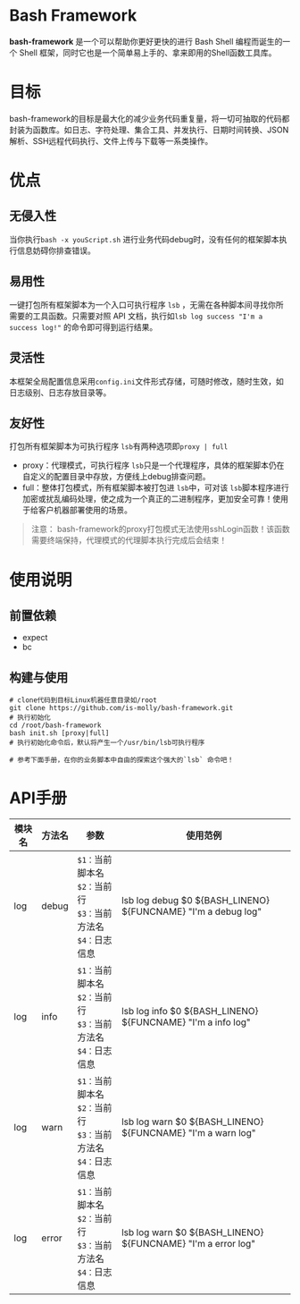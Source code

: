 # Bash Framework

**bash-framework** 是一个可以帮助你更好更快的进行 Bash Shell 编程而诞生的一个 Shell 框架，同时它也是一个简单易上手的、拿来即用的Shell函数工具库。

# 目标

bash-framework的目标是最大化的减少业务代码重复量，将一切可抽取的代码都封装为函数库。如日志、字符处理、集合工具、并发执行、日期时间转换、JSON解析、SSH远程代码执行、文件上传与下载等一系类操作。

# 优点

## 无侵入性

当你执行`bash -x youScript.sh` 进行业务代码debug时，没有任何的框架脚本执行信息妨碍你排查错误。

## 易用性

一键打包所有框架脚本为一个入口可执行程序 `lsb` ，无需在各种脚本间寻找你所需要的工具函数。只需要对照 API 文档，执行如`lsb log success "I'm a success log!"` 的命令即可得到运行结果。

## 灵活性

本框架全局配置信息采用`config.ini`文件形式存储，可随时修改，随时生效，如日志级别、日志存放目录等。

## 友好性

打包所有框架脚本为可执行程序 `lsb`有两种选项即`proxy | full`

- proxy：代理模式，可执行程序 `lsb`只是一个代理程序，具体的框架脚本仍在自定义的配置目录中存放，方便线上debug排查问题。
- full：整体打包模式，所有框架脚本被打包进 `lsb`中，可对该 `lsb`脚本程序进行加密或扰乱编码处理，使之成为一个真正的二进制程序，更加安全可靠！使用于给客户机器部署使用的场景。

> 注意：
> bash-framework的proxy打包模式无法使用sshLogin函数！该函数需要终端保持，代理模式的代理脚本执行完成后会结束！

# 使用说明

## 前置依赖

- expect
- bc

## 构建与使用

```shell
# clone代码到目标Linux机器任意目录如/root
git clone https://github.com/is-molly/bash-framework.git
# 执行初始化
cd /root/bash-framework
bash init.sh [proxy|full]
# 执行初始化命令后，默认将产生一个/usr/bin/lsb可执行程序

# 参考下面手册，在你的业务脚本中自由的探索这个强大的`lsb` 命令吧！
```

# API手册

| 模块名 | 方法名 | 参数                                                         | 使用范例                                                     |
| ------ | ------ | ------------------------------------------------------------ | ------------------------------------------------------------ |
| log    | debug  | `$1：`当前脚本名<br />`$2：`当前行<br />`$3：`当前方法名<br />`$4：`日志信息 | lsb log debug $0 ${BASH_LINENO} ${FUNCNAME} "I'm a debug log" |
| log    | info   | `$1：`当前脚本名<br />`$2：`当前行<br />`$3：`当前方法名<br />`$4：`日志信息 | lsb log info $0 ${BASH_LINENO} ${FUNCNAME} "I'm a info log"  |
| log    | warn   | `$1：`当前脚本名<br />`$2：`当前行<br />`$3：`当前方法名<br />`$4：`日志信息 | lsb log warn $0 ${BASH_LINENO} ${FUNCNAME} "I'm a warn log"  |
| log    | error  | `$1：`当前脚本名<br />`$2：`当前行<br />`$3：`当前方法名<br />`$4：`日志信息 | lsb log warn $0 ${BASH_LINENO} ${FUNCNAME} "I'm a error log" |

